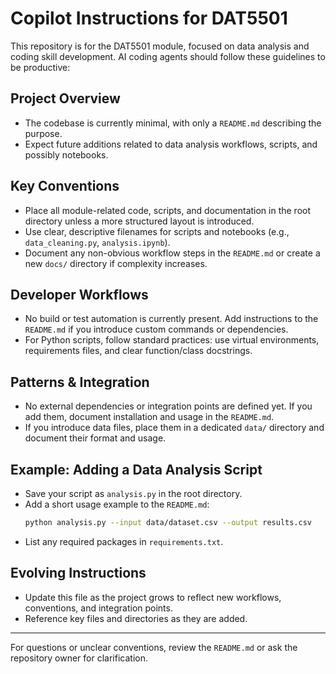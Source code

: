 # Copilot Instructions for DAT5501

This repository is for the DAT5501 module, focused on data analysis and coding skill development. AI coding agents should follow these guidelines to be productive:

## Project Overview
- The codebase is currently minimal, with only a `README.md` describing the purpose.
- Expect future additions related to data analysis workflows, scripts, and possibly notebooks.

## Key Conventions
- Place all module-related code, scripts, and documentation in the root directory unless a more structured layout is introduced.
- Use clear, descriptive filenames for scripts and notebooks (e.g., `data_cleaning.py`, `analysis.ipynb`).
- Document any non-obvious workflow steps in the `README.md` or create a new `docs/` directory if complexity increases.

## Developer Workflows
- No build or test automation is currently present. Add instructions to the `README.md` if you introduce custom commands or dependencies.
- For Python scripts, follow standard practices: use virtual environments, requirements files, and clear function/class docstrings.

## Patterns & Integration
- No external dependencies or integration points are defined yet. If you add them, document installation and usage in the `README.md`.
- If you introduce data files, place them in a dedicated `data/` directory and document their format and usage.

## Example: Adding a Data Analysis Script
- Save your script as `analysis.py` in the root directory.
- Add a short usage example to the `README.md`:
  ```bash
  python analysis.py --input data/dataset.csv --output results.csv
  ```
- List any required packages in `requirements.txt`.

## Evolving Instructions
- Update this file as the project grows to reflect new workflows, conventions, and integration points.
- Reference key files and directories as they are added.

---
For questions or unclear conventions, review the `README.md` or ask the repository owner for clarification.
